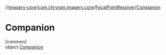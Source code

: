 //[imagery-core](../../../../index.md)/[com.chrynan.imagery.core](../../index.md)/[FocalPointResolver](../index.md)/[Companion](index.md)

# Companion

[common]\
object [Companion](index.md)
